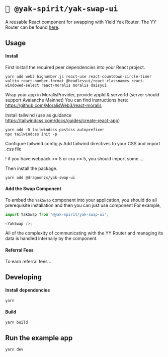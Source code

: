 # `🐃 @yak-spirit/yak-swap-ui`

A reusable React component for swapping with Yield Yak Router. The YY Router can be
found [here](https://github.com/yieldyak/yak-aggregator).

## Usage

#### Install

First install the required peer dependencies into your React project.

```
yarn add web3 bignumber.js react-use react-countdown-circle-timer valtio react-number-format @headlessui/react classnames react-windowed-select react-moralis moralis daisyui
```

Wrap your app in MoralisProvider, provide appId & serverId (server should support Avalanche Mainnet)
You can find instructions here: https://github.com/MoralisWeb3/react-moralis

Install tailwind (use as guidance https://tailwindcss.com/docs/guides/create-react-app)

```
yarn add -D tailwindcss postcss autoprefixer
npx tailwindcss init -p
```

Configure tailwind.config.js
Add tailwind directives to your CSS and import .css file

! if you have webpack >= 5 or cra >= 5, you should import some ...

Then install the package.

```
yarn add @dragoonzx/yak-swap-ui
```

#### Add the Swap Component

To embed the `YakSwap` component into your application,
you should do all prerequisite installation
and then you can just use component
For example,

```javascript
import YakSwap from '@yak-spirit/yak-swap-ui';

<YakSwap />;
```

All of the complexity of communicating with the YY Router and managing
its data is handled internally by the component.

#### Referral Fees

To earn referral fees ...

## Developing

#### Install dependencies

```
yarn
```

#### Build

```
yarn build
```

## Run the example app

```
yarn dev
```

